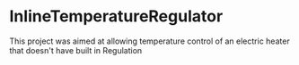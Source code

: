 # InlineTemperatureRegulator
This project was aimed at allowing temperature control of an electric heater that doesn't have built in Regulation
